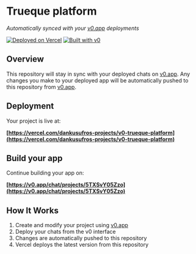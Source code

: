 # Trueque platform

*Automatically synced with your [v0.app](https://v0.app) deployments*

[![Deployed on Vercel](https://img.shields.io/badge/Deployed%20on-Vercel-black?style=for-the-badge&logo=vercel)](https://vercel.com/dankusufros-projects/v0-trueque-platform)
[![Built with v0](https://img.shields.io/badge/Built%20with-v0.app-black?style=for-the-badge)](https://v0.app/chat/projects/5TXSvY05Zzo)

## Overview

This repository will stay in sync with your deployed chats on [v0.app](https://v0.app).
Any changes you make to your deployed app will be automatically pushed to this repository from [v0.app](https://v0.app).

## Deployment

Your project is live at:

**[https://vercel.com/dankusufros-projects/v0-trueque-platform](https://vercel.com/dankusufros-projects/v0-trueque-platform)**

## Build your app

Continue building your app on:

**[https://v0.app/chat/projects/5TXSvY05Zzo](https://v0.app/chat/projects/5TXSvY05Zzo)**

## How It Works

1. Create and modify your project using [v0.app](https://v0.app)
2. Deploy your chats from the v0 interface
3. Changes are automatically pushed to this repository
4. Vercel deploys the latest version from this repository
